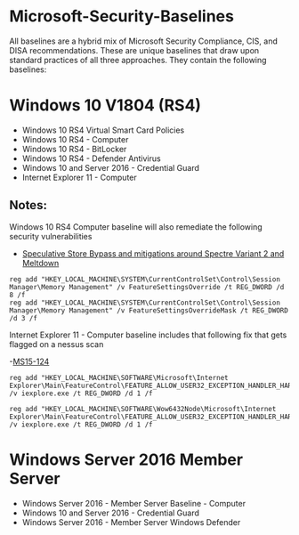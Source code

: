 # Microsoft-Security-Baselines

All baselines are a hybrid mix of Microsoft Security Compliance, CIS, and DISA recommendations. These are unique baselines that draw upon standard practices of all three approaches. They contain the following baselines:

Windows 10 V1804 (RS4)
=================
- Windows 10 RS4 Virtual Smart Card Policies
- Windows 10 RS4 - Computer
- Windows 10 RS4 - BitLocker
- Windows 10 RS4 - Defender Antivirus
- Windows 10 and Server 2016 - Credential Guard
- Internet Explorer 11 - Computer

## Notes:

Windows 10 RS4 Computer baseline will also remediate the following security vulnerabilities

- [Speculative Store Bypass and mitigations around Spectre Variant 2 and Meltdown](https://support.microsoft.com/en-us/help/4073119/protect-against-speculative-execution-side-channel-vulnerabilities-in)

```
reg add "HKEY_LOCAL_MACHINE\SYSTEM\CurrentControlSet\Control\Session Manager\Memory Management" /v FeatureSettingsOverride /t REG_DWORD /d 8 /f
reg add "HKEY_LOCAL_MACHINE\SYSTEM\CurrentControlSet\Control\Session Manager\Memory Management" /v FeatureSettingsOverrideMask /t REG_DWORD /d 3 /f
```

Internet Explorer 11 - Computer baseline includes that following fix that gets flagged on a nessus scan

-[MS15-124](https://docs.microsoft.com/en-us/security-updates/securitybulletins/2015/ms15-124)

```
reg add "HKEY_LOCAL_MACHINE\SOFTWARE\Microsoft\Internet Explorer\Main\FeatureControl\FEATURE_ALLOW_USER32_EXCEPTION_HANDLER_HARDENING" /v iexplore.exe /t REG_DWORD /d 1 /f

reg add "HKEY_LOCAL_MACHINE\SOFTWARE\Wow6432Node\Microsoft\Internet Explorer\Main\FeatureControl\FEATURE_ALLOW_USER32_EXCEPTION_HANDLER_HARDENING" /v iexplore.exe /t REG_DWORD /d 1 /f
```

Windows Server 2016 Member Server
=================
- Windows Server 2016 - Member Server Baseline - Computer
- Windows 10 and Server 2016 - Credential Guard
- Windows Server 2016 - Member Server Windows Defender
